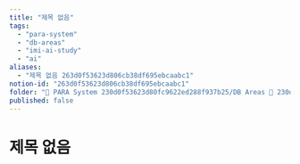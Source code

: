 ```yaml
---
title: "제목 없음"
tags:
  - "para-system"
  - "db-areas"
  - "imi-ai-study"
  - "ai"
aliases:
  - "제목 없음 263d0f53623d806cb38df695ebcaabc1"
notion-id: "263d0f53623d806cb38df695ebcaabc1"
folder: "🚀 PARA System 230d0f53623d80fc9622ed288f937b25/DB Areas 🔲 230d0f53623d812fa0e9f500c4679623/IMI AI STUDY 1d9d0f53623d8041bf76c077ebfc7363/인사이트 플랫폼 AI 강의 245d0f53623d80219874e45942cada30"
published: false
---
```


# 제목 없음
